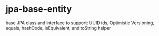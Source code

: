 # jpa-base-entity
base JPA class and interface to support: UUID ids, Optimistic Versioning, equals, hashCode, isEquivalent, and toString helper
